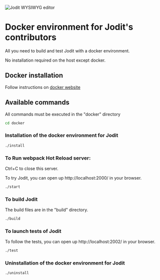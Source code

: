![Jodit WYSIWYG editor](https://raw.githubusercontent.com/xdan/jodit/master/examples/assets/logo.png)

# Docker environment for Jodit's contributors
All you need to build and test Jodit with a docker environment.

No installation required on the host except docker.

## Docker installation
Follow instructions on [docker website](https://docs.docker.com/get-docker/)

## Available commands
All commands must be executed in the "docker" directory
```bash
cd docker
```

### Installation of the docker environment for Jodit
```bash
./install
```

### To Run webpack Hot Reload server:
Ctrl+C to close this server.

To try Jodit, you can open up http://localhost:2000/ in your browser.
```bash
./start
```

### To build Jodit
The build files are in the "build" directory.
```bash
./build
```

### To launch tests of Jodit
To follow the tests, you can open up http://localhost:2002/ in your browser.
```bash
./test
```

### Uninstallation of the docker environment for Jodit
```bash
./uninstall
```
